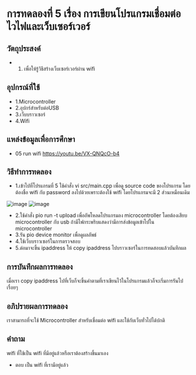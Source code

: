 # การทดลองที่ 5 เรื่อง การเขียนโปรแกรมเชื่อมต่อไวไฟและเว็บเซอร์เวอร์
## วัตถุประสงค์
* 1. เพื่อให้รู้วิธีสร้างเว็บเซอร์เวอร์ผ่าน wifi
## อุปกรณ์ที่ใช้
* 1.Microcontroller
* 2.อุปกร์สำหรับต่อUSB
* 3.เว็บบราวเซอร์
* 4.Wifi
## แหล่งข้อมูลเพื่อการศึกษา
* 05 run wifi https://youtu.be/VX-QNQcO-b4
## วิธีทำการทดลอง
* 1.เข้าไปที่โปรแกรมที่ 5 ใช้คำสั่ง vi src/main.cpp เพื่อดู source code ของโปรแกรม โดยต้องชื่อ wifi กับ password ลงไปด้วยเพราะต้องใช้ wifi โดยโปรแกรมจะมี 2 ส่วนเหมือนเดิม

![image](https://user-images.githubusercontent.com/80880258/112265646-65c78880-8ca5-11eb-8350-4b6184661d43.png)
![image](https://user-images.githubusercontent.com/80880258/112265699-7972ef00-8ca5-11eb-90b7-a113a9ec5673.png)

* 2.ใช้คำสั่ง pio run -t upload เพื่ออัพโหลดโปรแกรมลง microcontroller โดยต้องเสียบ microcontroller กับ usb ถ้ามีไฟกระพริบแสดงว่ามีการส่งข้อมูลเข้าไปใน microcontroller
* 3.รัน pio device monitor เพื่อดูผลลัพธ์
* 4.ใช้เว็บบราวเซอร์ในการตรวจสอบ
* 5.ต่อมาจะขึ้น ipaddress ให้ copy ipaddress ไปบราวเซอร์ในการทดสอบแล้วบันทึกผล
## การบันทึกผลการทดลอง
เมื่อเรา copy ipaddress ไปที่เว็บก็จะขึ้นคำตามที่เราเขียนไว้ในโปรแกรมแล้วก็จะเริ่มการรันไปเรื่อยๆ
## อภิปรายผลการทดลอง
เราสามารถที่จะใช้ Microcontroller สำหรับเชื่อมต่อ wifi และใช้กับเว็บทั่วไปได้ปกติ
## คำถาม
wifi ที่ใช้เป็น wifi ที่มีอยู่แล้วหรือเราต้องสร้างขึ้นมาเอง
* ตอบ เป็น wifi ที่เรามีอยู่แล้ว
